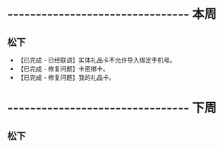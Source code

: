 # -------------------------------- 本周

## 松下
* 【已完成 - 已经联调】实体礼品卡不允许导入绑定手机号。
* 【已完成 - 修复问题】卡密绑卡。
* 【已完成 - 修复问题】我的礼品卡。

# -------------------------------- 下周

## 松下
